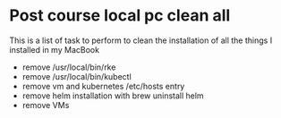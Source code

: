 # Post course local pc clean all

This is a list of task to perform to clean the installation of all the things I installed in my MacBook

- remove /usr/local/bin/rke
- remove /usr/local/bin/kubectl
- remove vm and kubernetes /etc/hosts entry
- remove helm installation with brew uninstall helm
- remove VMs
